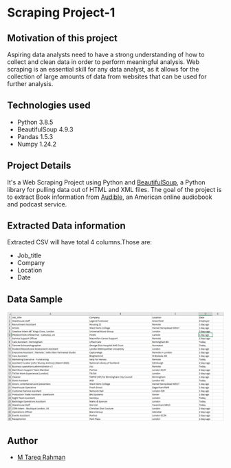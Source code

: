 
# Scraping Project-1

## Motivation of this project
Aspiring data analysts need to have a strong understanding of how to collect and clean data in order to perform meaningful analysis. Web scraping is an essential skill for any data analyst, as it allows for the collection of large amounts of data from websites that can be used for further analysis.

## Technologies used
- Python 3.8.5
- BeautifulSoup 4.9.3
- Pandas 1.5.3
- Numpy 1.24.2

## Project Details

It's a Web Scraping Project using Python and [BeautifulSoup](https://www.crummy.com/software/BeautifulSoup/bs4/doc/#:~:text=Beautiful%20Soup%20is%20a%20Python,hours%20or%20days%20of%20work.), a Python library for pulling data out of HTML and XML files. The goal of the project is to extract Book information from [Audible](https://www.audible.co.uk/),  an American online audiobook and podcast service.

## Extracted Data information
Extracted CSV will have total 4 columns.Those are:
- Job_title	
- Company	
- Location
- Date
## Data Sample
![ALT](https://github.com/Tareq553/Scraping-Project-2/blob/main/Data%20sample%20image.png)




## Author

- [M Tareq Rahman](https://www.github.com/Tareq553)

